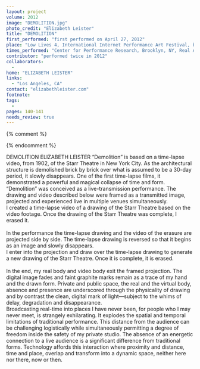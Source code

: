 ```yaml
---
layout: project
volume: 2012
image: "DEMOLITION.jpg"
photo_credit: "Elizabeth Leister"
title: "DEMOLITION"
first_performed: "first performed on April 27, 2012"
place: "Low Lives 4, International Internet Performance Art Festival, broadcast into:"
times_performed: "Center for Performance Research, Brooklyn, NY, Real Art Ways, Hartford, CT, Portland Institute for Contemporary Art, Portland, OR and Dimanche Rouge, Paris, France"
contributor: "performed twice in 2012"
collaborators: 
  - 
home: "ELIZABETH LEISTER"
links: 
  - "Los Angeles, CA"
contact: "elizabethleister.com"
footnote: 
tags: 
  - 
pages: 140-141
needs_review: true
---
```


{% comment %} 

{% endcomment %}

 DEMOLITION 
 ELIZABETH LEISTER 
 “Demolition” is based on a time-lapse video, from 1902, of the Starr Theatre in New York City. As the architectural structure is demolished brick by brick over what is assumed to be a 30-day period, it slowly disappears. One of the first time-lapse films, it demonstrated a powerful and magical collapse of time and form.  
 “Demolition” was conceived as a live-transmission performance. The drawing and video described below were framed as a transmitted image, projected and experienced live in multiple venues simultaneously.  
 I created a time-lapse video of a drawing of the Starr Theatre based on the video footage. Once the drawing of the Starr Theatre was complete, I erased it. <br><br>In the performance the time-lapse drawing and the video of the erasure are projected side by side. The time-lapse drawing is reversed so that it begins as an image and slowly disappears. <br>I enter into the projection and draw over the time-lapse drawing to generate a new drawing of the Starr Theatre. Once it is complete, it is erased. <br><br> 
 In the end, my real body and video body exit the framed projection. The digital image fades and faint graphite marks remain as a trace of my hand and the drawn form. Private and public space, the real and the virtual body, absence and presence are underscored through the physicality of drawing and by contrast the clean, digital mark of light—subject to the whims of delay, degradation and disappearance.  
 Broadcasting real-time into places I have never been, for people who I may never meet, is strangely exhilarating. It explodes the spatial and temporal limitations of traditional performance. This distance from the audience can be challenging logistically while simultaneously permitting a degree of freedom inside the safety of my private studio. The absence of an energetic connection to a live audience is a significant difference from traditional forms. Technology affords this interaction where proximity and distance, time and place, overlap and transform into a dynamic space, neither here nor there, now or then. 
